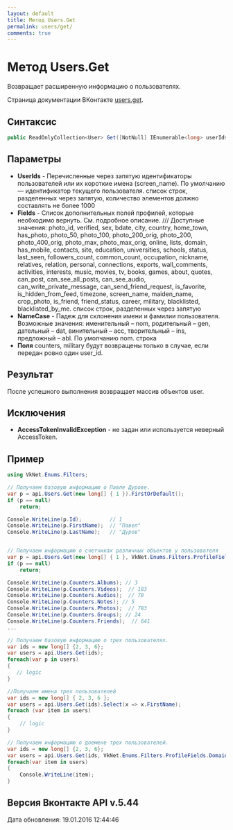 ```yaml
---
layout: default
title: Метод Users.Get
permalink: users/get/
comments: true
---
```

# Метод Users.Get
Возвращает расширенную информацию о пользователях.

Страница документации ВКонтакте [users.get](https://vk.com/dev/users.get).

## Синтаксис
``` csharp
public ReadOnlyCollection<User> Get([NotNull] IEnumerable<long> userIds, ProfileFields fields = null, NameCase nameCase = null)
```

## Параметры
+ **UserIds** - Перечисленные через запятую идентификаторы пользователей или их короткие имена (screen_name). По умолчанию — идентификатор текущего пользователя. список строк, разделенных через запятую, количество элементов должно составлять не более 1000
+ **Fields** - Список дополнительных полей профилей, которые необходимо вернуть. См. подробное описание. 
/// Доступные значения: photo_id, verified, sex, bdate, city, country, home_town, has_photo, photo_50, photo_100, photo_200_orig, photo_200, photo_400_orig, photo_max, photo_max_orig, online, lists, domain, has_mobile, contacts, site, education, universities, schools, status, last_seen, followers_count, common_count, occupation, nickname, relatives, relation, personal, connections, exports, wall_comments, activities, interests, music, movies, tv, books, games, about, quotes, can_post, can_see_all_posts, can_see_audio, can_write_private_message, can_send_friend_request, is_favorite, is_hidden_from_feed, timezone, screen_name, maiden_name, crop_photo, is_friend, friend_status, career, military, blacklisted, blacklisted_by_me. список строк, разделенных через запятую
+ **NameCase** - Падеж для склонения имени и фамилии пользователя. Возможные значения: именительный – nom, родительный – gen, дательный – dat, винительный – acc, творительный – ins, предложный – abl. По умолчанию nom. строка
+ **Поля** counters, military будут возвращены только в случае, если передан ровно один user_id.

## Результат
После успешного выполнения возвращает массив объектов user.

## Исключения
+ **AccessTokenInvalidException** - не задан или используется неверный AccessToken.

## Пример
```csharp
using VkNet.Enums.Filters;

// Получаем базовую информацию о Павле Дурове.
var p = api.Users.Get(new long[] { 1 }).FirstOrDefault();
if (p == null)
    return;

Console.WriteLine(p.Id);         // 1
Console.WriteLine(p.FirstName);  // "Павел"
Console.WriteLine(p.LastName);   // "Дуров"


// Получаем информацию о счетчиках различных объектов у пользователя
var p = api.Users.Get(new long[] { 1 }, VkNet.Enums.Filters.ProfileFields.Counters).FirstOrDefault();
if (p == null)
    return;

Console.WriteLine(p.Counters.Albums); // 3
Console.WriteLine(p.Counters.Videos);  // 183
Console.WriteLine(p.Counters.Audios);  // 78
Console.WriteLine(p.Counters.Notes); // 5
Console.WriteLine(p.Counters.Photos);  // 783
Console.WriteLine(p.Counters.Groups); // 24
Console.WriteLine(p.Counters.Friends);  // 641
...

// Получаем базовую информацию о трех пользователях.
var ids = new long[] {2, 3, 6};
var users = api.Users.Get(ids);
foreach(var p in users)
{
   // logic
}

//Получаем имена трех пользователей
var ids = new long[] { 2, 3, 6 };
var users = api.Users.Get(ids).Select(x => x.FirstName);
foreach (var item in users)
{
    // logic
}

// Получаем информацию о доемене трех пользователей.
var ids = new long[] {2, 3, 6};
var users = api.Users.Get(ids, VkNet.Enums.Filters.ProfileFields.Domain).Select(x => x.Domain);
foreach(var item in users)
{
    Console.WriteLine(item);
}
```

## Версия Вконтакте API v.5.44
Дата обновления: 19.01.2016 12:44:46
